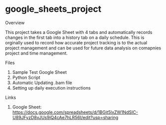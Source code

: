 # google_sheets_project
Overview

This project takes a Google Sheet with 4 tabs and automatically records changes in the first tab into a history tab on a daily schedule. This is orginally used to record how accurate project tracking is to the actual project management and can be used for future data analysis on comapnies project and time management. 

Files
1. Sample Test Google Sheet
2. Python Script 
3. Automatic Updating .bam file
4. Setting up daily execution instructions

Links
1. Google Sheet: https://docs.google.com/spreadsheets/d/1BGit5lxZW1NdSIC-U89JFyzD8vJUs9iQ4cAe7hLR56I/edit?usp=sharing 

